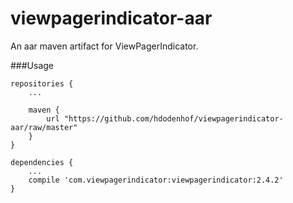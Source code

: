 viewpagerindicator-aar
======================

An aar maven artifact for ViewPagerIndicator.

###Usage

    repositories {
        ...

        maven {
            url "https://github.com/hdodenhof/viewpagerindicator-aar/raw/master"
        }
    }

    dependencies {
        ...
        compile 'com.viewpagerindicator:viewpagerindicator:2.4.2'
    }
